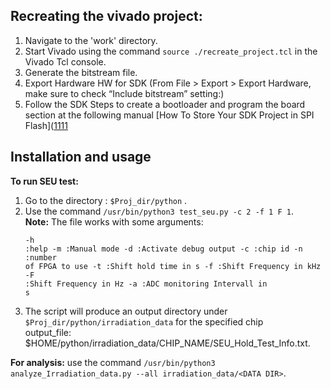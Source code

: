 ## Recreating the vivado project:
1. Navigate to the 'work' directory. 
2. Start Vivado  using the command `source ./recreate_project.tcl` in the Vivado Tcl console.
3. Generate the bitstream file.
4. Export Hardware HW for SDK (From File > Export > Export Hardware, make sure to check “Include bitstream” setting:)
5. Follow the SDK Steps to create a bootloader and program the board section at the following manual [How To Store Your SDK Project in SPI Flash]([1111](https://digilent.com/reference/learn/programmable-logic/tutorials/htsspisf/start?_ga=2.186859688.1885957646.1685468583-1869752114.1684483189)

## Installation and usage
**To run SEU test:**
1. Go to the directory : `$Proj_dir/python` . 
2. Use the command `/usr/bin/python3 test_seu.py -c 2 -f 1 F 1`.<br/>
**Note:** The file  works with some arguments:<pre><code>-h :help
-m  :Manual mode
-d  :Activate debug output
-c  :chip id 
-n  :number of FPGA to use 
-t  :Shift hold time in s
-f  :Shift Frequency in kHz
-F  :Shift Frequency in Hz
-a  :ADC monitoring Intervall in s</code></pre>
3. The script will produce an output directory under `$Proj_dir/python/irradiation_data` for the specified chip<br/>
output_file: $HOME/python/irradiation_data/CHIP_NAME/SEU_Hold_Test_Info.txt.

**For analysis:** use the command `/usr/bin/python3 analyze_Irradiation_data.py --all irradiation_data/<DATA DIR>`.<br/>